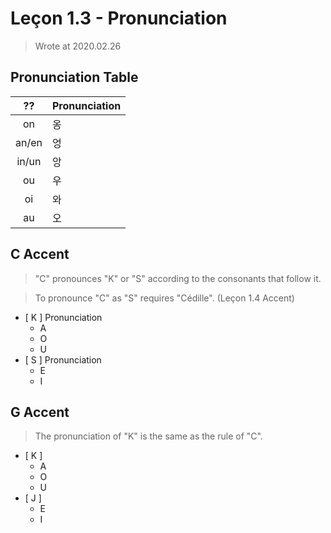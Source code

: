 
# Leçon 1.3 - Pronunciation

> Wrote at 2020.02.26

## Pronunciation Table

|    ??    | Pronunciation |
|:--------:|:--------------|
|    on    | 옹            |
|  an/en   | 엉            |
|  in/un   | 앙            |
|    ou    | 우            |
|    oi    | 와            |
|    au    | 오            |

## C Accent

> "C" pronounces "K" or "S" according to the consonants that follow it.

> To pronounce "C" as "S" requires "Cédille". (Leçon 1.4 Accent)

- \[ K \] Pronunciation
  - A
  - O
  - U
- \[ S \] Pronunciation
  - E
  - I

## G Accent

> The pronunciation of "K" is the same as the rule of "C".

- \[ K \]
  - A
  - O
  - U
- \[ J \]
  - E
  - I
